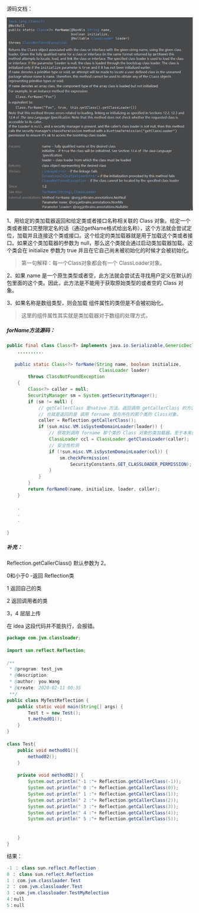 源码文档：

![1605883332363](9.Class类源码.assets/1605883332363.png)

1、用给定的类加载器返回和给定类或者接口名称相关联的 Class 对象。给定一个类或者接口完整限定名的话（通过getName格式给出名称），这个方法就会尝试定位，加载并且连接这个类或接口。这个给定的类加载器就是用于加载这个类或者接口。如果这个类加载器的参数为 null，那么这个类就会通过启动类加载器加载。这个类会在 initialize 参数为 true 并且在它自己尚未被初始化的时候才会被初始化。

> 第一句解释：每一个Class对象都会有一个 ClassLoader对象。



2、如果 name 是一个原生类型或者空，此方法就会尝试去寻找用户定义在默认的包里面的这个类。因此，此方法是不能用于获取原始类型的或者空的 Class 对象。



3、如果名称是数组类型，则会加载 组件属性的类但是不会被初始化。

> 这里的组件属性其实就是类加载器对于数组的处理方式，



##### forName方法源码：

```java
public final class Class<T> implements java.io.Serializable,GenericDeclaration,Type, AnnotatedElement {
    ..........
    
   public static Class<?> forName(String name, boolean initialize,
                                   ClassLoader loader)
        throws ClassNotFoundException
    {
        Class<?> caller = null;
        SecurityManager sm = System.getSecurityManager();
        if (sm != null) {
            // getCallerClass 是native 方法，返回调用 getCallerClass 的方法调用者的类
            // 也就是返回的是 调用 forname 放在所在的那个类的 Class对象。
            caller = Reflection.getCallerClass();
            if (sun.misc.VM.isSystemDomainLoader(loader)) {
                // 获取到调用 forname 那个类的 Class 对象的类加载器。至于本来就是父类加载器加载
                ClassLoader ccl = ClassLoader.getClassLoader(caller);
                // 安全性检测
                if (!sun.misc.VM.isSystemDomainLoader(ccl)) {
                    sm.checkPermission(
                        SecurityConstants.GET_CLASSLOADER_PERMISSION);
                }
            }
        }
        return forName0(name, initialize, loader, caller);
    }
    
    .
    .
    .
        
}
```



##### 补充：

Reflection.getCallerClass()  默认参数为 2。

0和小于0 -返回 Reflection类

1  返回自己的类

2 返回调用者的类

3，4 层层上传

在 idea 这段代码并不能执行，会报错。

```java
package com.jvm.classloader;

import sun.reflect.Reflection;

/**
 * @program: test_jvm
 * @description:
 * @author: you.Wang
 * @create: 2020-02-11 00:35
 **/
public class MyTestReflection {
    public static void main(String[] args) {
        Test t = new Test();
        t.method01(); 
    }
}

class Test{
    public void method01(){
        method02();
    }

    private void method02() {
        System.out.println("-1 :"+ Reflection.getCallerClass(-1));
        System.out.println(" 0 :"+ Reflection.getCallerClass(0));
        System.out.println(" 1 :"+ Reflection.getCallerClass(1));
        System.out.println(" 2 :"+ Reflection.getCallerClass(2));
        System.out.println(" 3 :"+ Reflection.getCallerClass(3));
        System.out.println(" 4 :"+ Reflection.getCallerClass(4));
        System.out.println(" 5 :"+ Reflection.getCallerClass(5));
        
        
    }
}

```

结果：

```java
-1 ： class sun.reflect.Reflection
0 ： class sun.reflect.Reflection
1 : com.jvm.classloader.Test
2 ： com.jvm.classloader.Test
3 ：com.jvm.classloader.TestMyRelection
4：null
5：null
```



